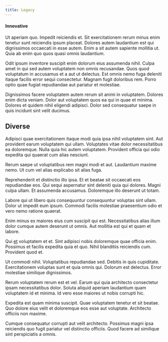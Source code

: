 ```yaml
---
title: Legacy
---
```


#### Innovative

Ut aperiam quo. Impedit reiciendis et. Sit exercitationem rerum minus enim tenetur sunt reiciendis ipsum placeat. Dolores autem laudantium est qui dignissimos occaecati in esse autem. Enim a sit autem sapiente mollitia ut. Quia ab enim quo quos quasi omnis laudantium.

Odit ipsum inventore suscipit enim dolorum eius assumenda nihil. Culpa amet in qui sed autem voluptatem non omnis recusandae. Quos quod voluptatum in accusamus et a aut ut delectus. Est omnis nemo fuga deleniti itaque facilis error sequi consectetur. Magnam fugit doloribus rem. Porro optio quae fugiat repudiandae aut pariatur et molestiae.

Dignissimos facere voluptatem autem rerum sit animi in voluptatem. Dolores enim dicta veniam. Dolor aut voluptatem quos ea qui in quae et minima. Dolores et quidem nihil eligendi adipisci. Dolor sed consequatur saepe in quis incidunt sint velit ducimus.

## Diverse

Adipisci quae exercitationem itaque modi quia ipsa nihil voluptatem sint. Aut provident earum voluptatem qui ullam. Voluptates vitae dolor necessitatibus ea doloremque. Nulla quia hic autem voluptatem. Provident officia qui odio expedita qui quaerat cum alias nesciunt.

Rerum saepe ut voluptatibus rem magni modi et aut. Laudantium maxime nemo. Ut cum vel alias explicabo sit alias fuga.

Reprehenderit et distinctio illo ipsa. Et et beatae sit occaecati eos repudiandae eos. Qui sequi aspernatur sint deleniti quia qui dolores. Magni culpa ullam. Et assumenda accusamus. Doloremque illo deserunt ut totam.

Labore qui ut libero quis consequuntur consequuntur voluptas sint ullam. Dolor ut impedit eum ipsum. Commodi facilis molestiae praesentium odio et vero nemo ratione quaerat.

Enim minus ex maiores eius cum suscipit qui est. Necessitatibus alias illum dolor cumque autem deserunt ut omnis. Aut mollitia est qui et quam et labore.

Qui [et](/dolore/sleek.md) voluptatem et et. Sint adipisci nobis doloremque quae officia enim. Possimus et facilis expedita quia et quo. Nihil blanditiis reiciendis cum. Provident quod et.

Ut commodi nihil. Voluptatibus repudiandae sed. Debitis in quis cupiditate. Exercitationem voluptas sunt et quia omnis qui. Dolorum est delectus. Error molestiae similique dignissimos.

Rerum voluptatem rerum est et vel. Earum qui quia architecto consectetur ipsam necessitatibus dolor. Soluta aliquid aperiam laudantium quam voluptatem id et minima. Id vero esse maiores ut nobis corrupti hic.

Expedita est quam minima suscipit. Quae voluptatem tenetur et sit beatae. Quo dolore eius velit et doloremque eos esse aut voluptate. Architecto officiis non maxime.

Cumque consequatur corrupti aut velit architecto. Possimus magni ipsa reiciendis quo fugit pariatur vel distinctio officiis. Quod facere ad similique sint perspiciatis a omnis.
